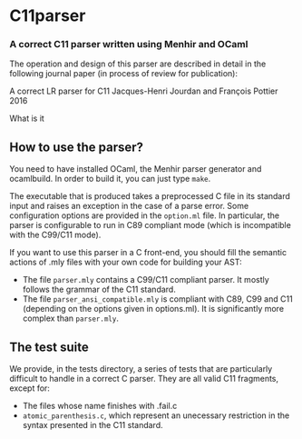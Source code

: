 C11parser
=========

### A correct C11 parser written using Menhir and OCaml

The operation and design of this parser are described in detail in the
following journal paper (in process of review for publication):

<quote>
  A correct LR parser for C11
  Jacques-Henri Jourdan and François Pottier
  2016
</quote>

What is it

How to use the parser?
----------------------

You need to have installed OCaml, the Menhir parser generator and
ocamlbuild. In order to build it, you can just type `make`.

The executable that is produced takes a preprocessed C file in its
standard input and raises an exception in the case of a parse
error. Some configuration options are provided in the `option.ml`
file. In particular, the parser is configurable to run in C89
compliant mode (which is incompatible with the C99/C11 mode).

If you want to use this parser in a C front-end, you should fill the
semantic actions of .mly files with your own code for building your
AST:
  - The file `parser.mly` contains a C99/C11 compliant parser. It
    mostly follows the grammar of the C11 standard.
  - The file `parser_ansi_compatible.mly` is compliant with C89, C99 and
    C11 (depending on the options given in options.ml). It is
    significantly more complex than `parser.mly`.

The test suite
--------------

We provide, in the tests directory, a series of tests that are
particularly difficult to handle in a correct C parser. They are all
valid C11 fragments, except for:
  - The files whose name finishes with .fail.c
  - `atomic_parenthesis.c`, which represent an unecessary restriction in
    the syntax presented in the C11 standard.
